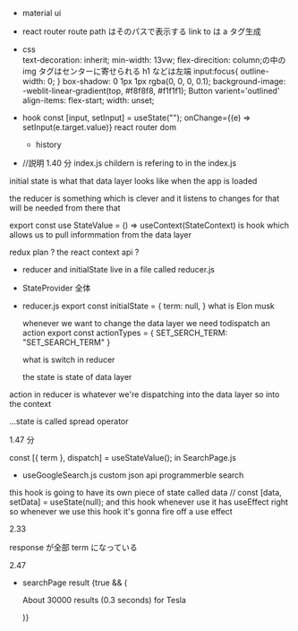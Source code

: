 - material ui
- react router
  route path はそのパスで表示する
  link to は a タグ生成
- css  
   text-decoration: inherit;
  min-width: 13vw;
  flex-direcition: column;の中の img タグはセンターに寄せられる h1 などは左端
  input:focus{
  outline-width: 0;
  }
  box-shadow: 0 1px 1px rgba(0, 0, 0, 0.1);
  background-image: -weblit-linear-gradient(top, #f8f8f8, #f1f1f1);
  Button varient='outlined'
  align-items: flex-start;
  width: unset;

- hook
  const [input, setInput] = useState("");
  onChange={(e) => setInput(e.target.value)}
  react router dom

  - history

- <StateProvider initialState={initialState}  reducer={reducer} /> //説明 1.40 分 index.js
  childern is refering to <App /> in the index.js

initial state is what that data layer looks like when the app is loaded

the reducer is something which is clever and it listens to changes for that will be needed from there that

export const use StateValue = () => useContext(StateContext)
is hook which allows us to pull informmation from the data layer

redux plan ? the react context api ?

- reducer and initialState live in a file called reducer.js

- StateProvider 全体

- reducer.js
  export const initialState = {
  term: null,
  }
  what is Elon musk

  whenever we want to change the data layer
  we need todispatch an action
  export const actionTypes = {
  SET_SERCH_TERM: "SET_SEARCH_TERM"
  }

  what is switch in reducer

  the state is state of data layer

action in reducer is whatever we're dispatching into the data layer so into the context

...state is called spread operator

1.47 分

const [{ term }, dispatch] = useStateValue(); in SearchPage.js

- useGoogleSearch.js
  custom json api
  programmerble search

this hook is going to have its own piece of state called data
// const [data, setData] = useState(null);
and this hook whenever use it has useEffect right so whenever we use this hook it's gonna fire off a use effect

2.33

response が全部 term になっている

2.47

- searchPage result
  {true && (
  <div className="searchPage__results">
  <p className="searchPage__resultCount">
  About 30000 results (0.3 seconds) for Tesla
  </p>
  </div>
  )}
